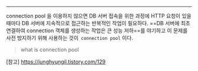 ----

connection pool 을 이용하지 않으면 
DB 서버 접속을 위한 과정에 HTTP 요청이 있을때마다 DB 서버에 지속적으로 접근하는 반복적인 작업이 필요하다. 
==DB 서버에 최초 연결하여 connection 객체를 생성하는 작업은 큰 성능 저하==를 야기하고 
이 문제를 사전 방지하기 위해 사용하는 것이` connection pool` 이다. 

> what is connection pool 


[참고]
https://junghyungil.tistory.com/129